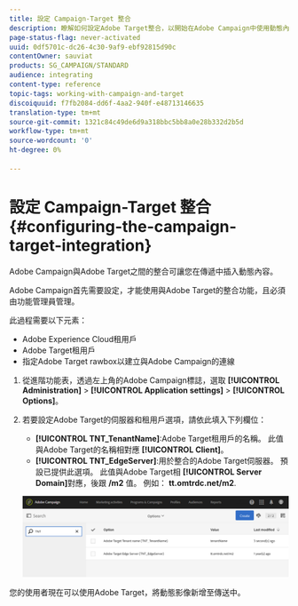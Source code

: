 ```yaml
---
title: 設定 Campaign-Target 整合
description: 瞭解如何設定Adobe Target整合，以開始在Adobe Campaign中使用動態內容。
page-status-flag: never-activated
uuid: 0df5701c-dc26-4c30-9af9-ebf92815d90c
contentOwner: sauviat
products: SG_CAMPAIGN/STANDARD
audience: integrating
content-type: reference
topic-tags: working-with-campaign-and-target
discoiquuid: f7fb2084-dd6f-4aa2-940f-e48713146635
translation-type: tm+mt
source-git-commit: 1321c84c49de6d9a318bbc5bb8a0e28b332d2b5d
workflow-type: tm+mt
source-wordcount: '0'
ht-degree: 0%

---
```



# 設定 Campaign-Target 整合{#configuring-the-campaign-target-integration}

Adobe Campaign與Adobe Target之間的整合可讓您在傳遞中插入動態內容。

Adobe Campaign首先需要設定，才能使用與Adobe Target的整合功能，且必須由功能管理員管理。

此過程需要以下元素：

* Adobe Experience Cloud租用戶
* Adobe Target租用戶
* 指定Adobe Target rawbox以建立與Adobe Campaign的連線

1. 從進階功能表，透過左上角的Adobe Campaign標誌，選取 **[!UICONTROL Administration]** > **[!UICONTROL Application settings]** > **[!UICONTROL Options]**。
1. 若要設定Adobe Target的伺服器和租用戶選項，請依此填入下列欄位：

   * **[!UICONTROL TNT_TenantName]**:Adobe Target租用戶的名稱。 此值與Adobe Target的名稱相對應 **[!UICONTROL Client]**。
   * **[!UICONTROL TNT_EdgeServer]**:用於整合的Adobe Target伺服器。 預設已提供此選項。 此值與Adobe Target相 **[!UICONTROL Server Domain]**&#x200B;對應，後跟 **/m2** 值。 例如： **tt.omtrdc.net/m2**.

   ![](assets/tar_options.png)

您的使用者現在可以使用Adobe Target，將動態影像新增至傳送中。
